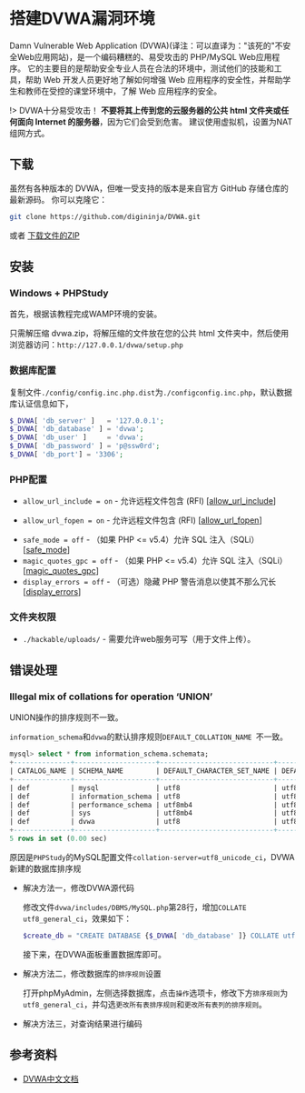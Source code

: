 # 搭建DVWA漏洞环境

Damn Vulnerable Web Application (DVWA)(译注：可以直译为："该死的"不安全Web应用网站)，是一个编码糟糕的、易受攻击的 PHP/MySQL Web应用程序。 它的主要目的是帮助安全专业人员在合法的环境中，测试他们的技能和工具，帮助 Web 开发人员更好地了解如何增强 Web 应用程序的安全性，并帮助学生和教师在受控的课堂环境中，了解 Web 应用程序的安全。

!> DVWA十分易受攻击！ **不要将其上传到您的云服务器的公共 html 文件夹或任何面向 Internet 的服务器**，因为它们会受到危害。 建议使用虚拟机，设置为NAT组网方式。

## 下载

虽然有各种版本的 DVWA，但唯一受支持的版本是来自官方 GitHub 存储仓库的最新源码。 你可以克隆它：

```bash
git clone https://github.com/digininja/DVWA.git
```

或者 [下载文件的ZIP](https://github.com/digininja/DVWA/archive/master.zip)

## 安装

### Windows + PHPStudy

首先，根据该教程完成WAMP环境的安装。

只需解压缩 dvwa.zip，将解压缩的文件放在您的公共 html 文件夹中，然后使用浏览器访问：`http://127.0.0.1/dvwa/setup.php`

### 数据库配置

复制文件`./config/config.inc.php.dist`为`./configconfig.inc.php`，默认数据库认证信息如下，

```php
$_DVWA[ 'db_server' ]   = '127.0.0.1';
$_DVWA[ 'db_database' ] = 'dvwa';
$_DVWA[ 'db_user' ]     = 'dvwa';
$_DVWA[ 'db_password' ] = 'p@ssw0rd';
$_DVWA[ 'db_port'] = '3306';
```

### PHP配置

- `allow_url_include = on` - 允许远程文件包含 (RFI) [[allow_url_include](https://secure.php.net/manual/en/filesystem.configuration.php#ini.allow-url-include)]
* `allow_url_fopen = on` - 允许远程文件包含 (RFI) [[allow_url_fopen](https://secure.php.net/manual/en/filesystem.configuration.php#ini.allow-url-fopen)]
- `safe_mode = off` - （如果 PHP <= v5.4）允许 SQL 注入（SQLi） [[safe_mode](https://secure.php.net/manual/en/features.safe-mode.php)]
- `magic_quotes_gpc = off` - （如果 PHP <= v5.4）允许 SQL 注入（SQLi） [[magic_quotes_gpc](https://secure.php.net/manual/en/security.magicquotes.php)] 
- `display_errors = off` - （可选）隐藏 PHP 警告消息以使其不那么冗长 [[display_errors](https://secure.php.net/manual/en/errorfunc.configuration.php#ini.display-errors)]

### 文件夹权限

- `./hackable/uploads/` - 需要允许web服务可写（用于文件上传）。

## 错误处理

### Illegal mix of collations for operation ‘UNION’

UNION操作的排序规则不一致。

`information_schema`和`dvwa`的默认排序规则`DEFAULT_COLLATION_NAME `不一致。

```sql
mysql> select * from information_schema.schemata;
+--------------+--------------------+----------------------------+------------------------+----------+
| CATALOG_NAME | SCHEMA_NAME        | DEFAULT_CHARACTER_SET_NAME | DEFAULT_COLLATION_NAME | SQL_PATH |
+--------------+--------------------+----------------------------+------------------------+----------+
| def          | mysql              | utf8                       | utf8_general_ci        |     NULL |
| def          | information_schema | utf8                       | utf8_general_ci        |     NULL |
| def          | performance_schema | utf8mb4                    | utf8mb4_0900_ai_ci     |     NULL |
| def          | sys                | utf8mb4                    | utf8mb4_0900_ai_ci     |     NULL |
| def          | dvwa               | utf8                       | utf8_unicode_ci        |     NULL |
+--------------+--------------------+----------------------------+------------------------+----------+
5 rows in set (0.00 sec)
```

原因是`PHPStudy`的MySQL配置文件`collation-server=utf8_unicode_ci`，DVWA新建的数据库排序规

- 解决方法一，修改DVWA源代码

  修改文件`dvwa/includes/DBMS/MySQL.php`第28行，增加`COLLATE utf8_general_ci`，效果如下：

  ```php
  $create_db = "CREATE DATABASE {$_DVWA[ 'db_database' ]} COLLATE utf8_general_ci;";
  ```
  接下来，在DVWA面板重置数据库即可。

- 解决方法二，修改数据库的`排序规则`设置

  打开phpMyAdmin，左侧选择数据库，点击`操作`选项卡，修改下方`排序规则`为`utf8_general_ci`，并勾选`更改所有表排序规则`和`更改所有表列的排序规则`。

- 解决方法三，对查询结果进行编码

## 参考资料

- [DVWA中文文档](https://github.com/digininja/DVWA/blob/master/README.zh.md)

